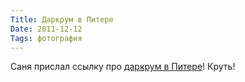 ```yaml
---
Title: Даркрум в Питере
Date: 2011-12-12
Tags: фотография
---
```


<div class="text">Саня прислал ссылку про <a href="http://ru-mformat.livejournal.com/2227887.html">даркрум в Питере</a>! Круть!</div>